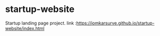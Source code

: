 # startup-website
Startup landing page project.
link :https://iomkarsurve.github.io/startup-website/index.html
